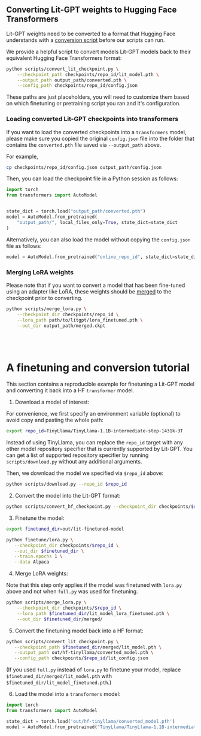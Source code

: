 ## Converting Lit-GPT weights to Hugging Face Transformers

Lit-GPT weights need to be converted to a format that Hugging Face understands with a [conversion script](../scripts/convert_lit_checkpoint.py) before our scripts can run.

We provide a helpful script to convert models Lit-GPT models back to their equivalent Hugging Face Transformers format:

```sh
python scripts/convert_lit_checkpoint.py \
    --checkpoint_path checkpoints/repo_id/lit_model.pth \
    --output_path output_path/converted.pth \
    --config_path checkpoints/repo_id/config.json
```

These paths are just placeholders, you will need to customize them based on which finetuning or pretraining script you ran and it's configuration.

### Loading converted Lit-GPT checkpoints into transformers

If you want to load the converted checkpoints into a `transformers` model, please make sure you copied the original `config.json` file into the folder that contains the `converted.pth` file saved via `--output_path` above.

For example,

```bash
cp checkpoints/repo_id/config.json output_path/config.json
```

Then, you can load the checkpoint file in a Python session as follows:

```python
import torch
from transformers import AutoModel


state_dict = torch.load("output_path/converted.pth")
model = AutoModel.from_pretrained(
    "output_path/", local_files_only=True, state_dict=state_dict
)
```

Alternatively, you can also load the model without copying the `config.json` file as follows:

```python
model = AutoModel.from_pretrained("online_repo_id", state_dict=state_dict)
```



### Merging LoRA weights

Please note that if you want to convert a model that has been fine-tuned using an adapter like LoRA, these weights should be [merged](../scripts/merge_lora.py) to the checkpoint prior to converting.

```sh
python scripts/merge_lora.py \
    --checkpoint_dir checkpoints/repo_id \
    --lora_path path/to/litgpt/lora_finetuned.pth \
    --out_dir output_path/merged.ckpt
```

<br>
<br>

# A finetuning and conversion tutorial

This section contains a reproducible example for finetuning a Lit-GPT model and converting it back into a HF `transformer` model.

1. Download a model of interest:

For convenience, we first specify an environment variable (optional) to avoid copy and pasting the whole path:

```bash
export repo_id=TinyLlama/TinyLlama-1.1B-intermediate-step-1431k-3T
```

Instead of using TinyLlama, you can replace the `repo_id` target with any other model repository 
specifier that is currently supported by Lit-GPT. You can get a list of supported repository specifier
by running `scripts/download.py` without any additional arguments.

Then, we download the model we specified via `$repo_id` above:

```bash
python scripts/download.py --repo_id $repo_id
```

2. Convert the model into the Lit-GPT format:

```bash
python scripts/convert_hf_checkpoint.py --checkpoint_dir checkpoints/$repo_id
```

3. Finetune the model:


```bash
export finetuned_dir=out/lit-finetuned-model

python finetune/lora.py \
   --checkpoint_dir checkpoints/$repo_id \
   --out_dir $finetuned_dir \
   --train.epochs 1 \
   --data Alpaca
```

4. Merge LoRA weights:

Note that this step only applies if the model was finetuned with `lora.py` above and not when `full.py` was used for finetuning.

```bash
python scripts/merge_lora.py \
    --checkpoint_dir checkpoints/$repo_id \
    --lora_path $finetuned_dir/lit_model_lora_finetuned.pth \
    --out_dir $finetuned_dir/merged/
```


5. Convert the finetuning model back into a HF format:

```bash
python scripts/convert_lit_checkpoint.py \
   --checkpoint_path $finetuned_dir/merged/lit_model.pth \
   --output_path out/hf-tinyllama/converted_model.pth \
   --config_path checkpoints/$repo_id/lit_config.json 
```

(If you used `full.py` instead of `lora.py` to finetune your model, 
replace `$finetuned_dir/merged/lit_model.pth` with `$finetuned_dir/lit_model_finetuned.pth`.)


6. Load the model into a `transformers` model:

```python
import torch
from transformers import AutoModel

state_dict = torch.load('out/hf-tinyllama/converted_model.pth')
model = AutoModel.from_pretrained("TinyLlama/TinyLlama-1.1B-intermediate-step-1431k-3T", state_dict=state_dict)
```
